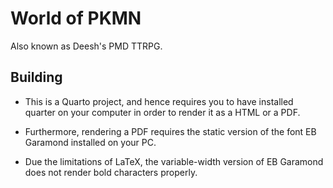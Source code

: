 # World of PKMN

Also known as Deesh's PMD TTRPG.

## Building

- This is a Quarto project, and hence requires you to have installed quarter on your computer in order to render it as a HTML or a PDF. 

- Furthermore, rendering a PDF requires the static version of the font EB Garamond installed on your PC.

- Due the limitations of LaTeX, the variable-width version of EB Garamond does not render bold characters properly.